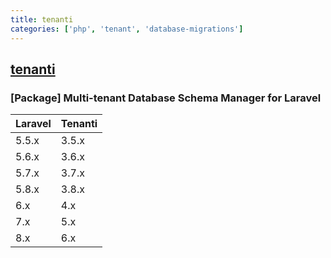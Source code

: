 ```yaml
---
title: tenanti
categories: ['php', 'tenant', 'database-migrations']
---
```

## [tenanti](https://github.com/orchestral/tenanti)

### [Package] Multi-tenant Database Schema Manager for Laravel


Laravel  | Tenanti
:--------|:---------
 5.5.x   | 3.5.x
 5.6.x   | 3.6.x
 5.7.x   | 3.7.x
 5.8.x   | 3.8.x
 6.x     | 4.x
 7.x     | 5.x
 8.x     | 6.x
